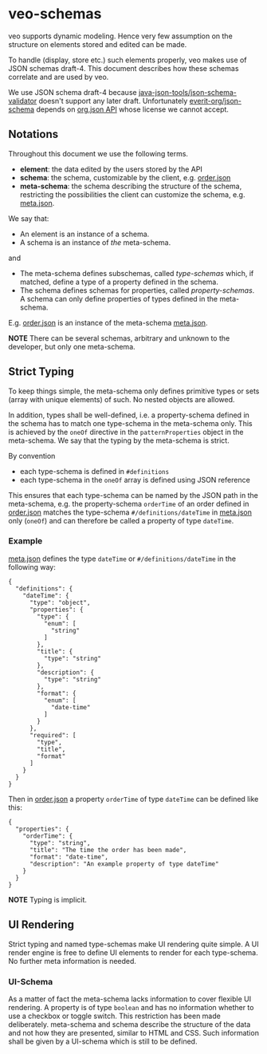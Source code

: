# veo-schemas
veo supports dynamic modeling. Hence very few assumption on the structure on elements stored and edited
can be made.

To handle (display, store etc.) such elements properly, veo makes use of JSON schemas draft-4. This document describes how these
schemas correlate and are used by veo.

We use JSON schema draft-4 because [java-json-tools/json-schema-validator](https://github.com/java-json-tools/json-schema-validator)
doesn't support any later draft. Unfortunately [everit-org/json-schema](https://github.com/everit-org/json-schema)
depends on [org.json API](https://github.com/stleary/JSON-java) whose license we cannot accept.

## Notations
Throughout this document we use the following terms.

-	**element**: the data edited by the users stored by the API
-	**schema**: the schema, customizable by the client, e.g. [order.json][]
-	**meta-schema**: the schema describing the structure of the schema, restricting the possibilities the client can
	customize the schema, e.g. [meta.json][].

We say that:

-	An element is an instance of a schema.
-	A schema is an instance of *the* meta-schema.

and

-	The meta-schema defines subschemas, called *type-schemas* which, if matched, define a type of a property defined in the
	schema.
-	The schema defines schemas for properties, called *property-schemas*. A schema can only define properties of types
	defined in the meta-schema.

E.g. [order.json][] is an instance of the meta-schema [meta.json][].

**NOTE** There can be several schemas, arbitrary and unknown to the developer, but only one meta-schema.

## Strict Typing
To keep things simple, the meta-schema only defines primitive types or sets (array with unique elements)
of such. No nested objects are allowed.

In addition, types shall be well-defined, i.e. a property-schema defined in the schema has to match one type-schema in
the meta-schema only. This is achieved by the `oneOf` directive in the `patternProperties` object in the meta-schema. We
say that the typing by the meta-schema is strict.

By convention

- each type-schema is defined in `#definitions`
- each type-schema in the `oneOf` array is defined using JSON reference

This ensures that each type-schema can be named by the JSON path in the meta-schema, e.g. the property-schema `orderTime` of an
order defined in [order.json][] matches the type-schema `#/definitions/dateTime` in [meta.json][] only (`oneOf`) and can
therefore be called a property of type `dateTime`.

### Example
[meta.json] defines the type `dateTime` or `#/definitions/dateTime` in the following way:

	{
	  "definitions": {
	    "dateTime": {
	      "type": "object",
	      "properties": {
	        "type": {
	          "enum": [
	            "string"
	          ]
	        },
	        "title": {
	          "type": "string"
	        },
	        "description": {
	          "type": "string"
	        },
	        "format": {
	          "enum": [
	            "date-time"
	          ]
	        }
	      },
	      "required": [
	        "type",
	        "title",
	        "format"
	      ]
	    }
	  }
	}

Then in [order.json][] a property `orderTime` of type `dateTime` can be defined like this:

	{
	  "properties": {
	    "orderTime": {
	      "type": "string",
	      "title": "The time the order has been made",
	      "format": "date-time",
	      "description": "An example property of type dateTime"
	    }
	  }
	}

**NOTE** Typing is implicit.

## UI Rendering
Strict typing and named type-schemas make UI rendering quite simple. A UI render engine is free to define UI elements
to render for each type-schema. No further meta information is needed.

### UI-Schema
As a matter of fact the meta-schema lacks information to cover flexible UI rendering. A property is of type `boolean`
and has no information whether to use a checkbox or toggle switch. This restriction has been made deliberately.
meta-schema and schema describe the structure of the data and not how they are presented, similar to HTML and CSS. Such
information shall be given by a UI-schema which is still to be defined.

[order.json]: v2020-json-validation/src/test/resources/order.json "An example element schema"
[meta.json]: v2020-json-validation/src/main/resources/meta.json "The meta-schema"

